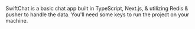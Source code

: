 SwiftChat is a basic chat app built in TypeScript, Next.js, & utilizing Redis & pusher to handle the data. You'll need some keys to run the project on your machine.
